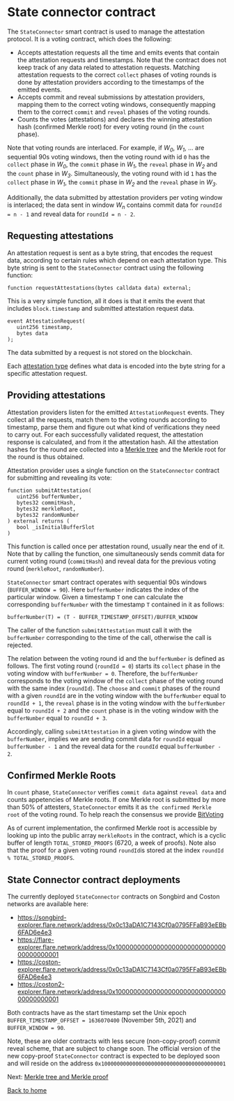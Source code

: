 # State connector contract

The `StateConnector` smart contract is used to manage the attestation protocol. It is a voting contract, which does the following:

- Accepts attestation requests all the time and emits events that contain the attestation requests and timestamps. Note that the contract does not keep track of any data related to attestation requests. Matching attestation requests to the correct `collect` phases of voting rounds is done by attestation providers according to the timestamps of the emitted events.
- Accepts commit and reveal submissions by attestation providers, mapping them to the correct voting windows, consequently mapping them to the correct `commit` and `reveal` phases of the voting rounds.
- Counts the votes (attestations) and declares the winning attestation hash (confirmed Merkle root) for every voting round (in the `count` phase).

Note that voting rounds are interlaced. For example, if _W<sub>0</sub>_, _W<sub>1</sub>_, ... are sequential 90s voting windows, then the voting round with id `0` has the `collect` phase in _W<sub>0</sub>_, the `commit` phase in _W<sub>1</sub>_, the `reveal` phase in _W<sub>2</sub>_ and the `count` phase in _W<sub>3</sub>_. Simultaneously, the voting round with id `1` has the `collect` phase in _W<sub>1</sub>_, the `commit` phase in _W<sub>2</sub>_ and the `reveal` phase in _W<sub>3</sub>_.

Additionally, the data submitted by attestation providers per voting window is interlaced; the data sent in window _W<sub>n</sub>_ contains commit data for `roundId = n - 1` and reveal data for `roundId = n - 2`.

## Requesting attestations

An attestation request is sent as a byte string, that encodes the request data, according to certain rules which depend on each attestation type. This byte string is sent to the `StateConnector` contract using the following function:

```solidity
function requestAttestations(bytes calldata data) external;
```

This is a very simple function, all it does is that it emits the event that includes `block.timestamp` and submitted attestation request data.

```solidity
event AttestationRequest(
   uint256 timestamp,
   bytes data
);
```

The data submitted by a request is not stored on the blockchain.

Each [attestation type](../attestation-types/attestation-types.md) defines what data is encoded into the byte string for a specific attestation request.

## Providing attestations

Attestation providers listen for the emitted `AttestationRequest` events. They collect all the requests, match them to the voting rounds according to timestamp, parse them and figure out what kind of verifications they need to carry out. For each successfully validated request, the attestation response is calculated, and from it the attestation hash. All the attestation hashes for the round are collected into a [Merkle tree](./merkle-tree.md) and the Merkle root for the round is thus obtained.

Attestation provider uses a single function on the `StateConnector` contract for submitting and revealing its vote:

```solidity
function submitAttestation(
   uint256 bufferNumber,
   bytes32 commitHash,
   bytes32 merkleRoot,
   bytes32 randomNumber
) external returns (
   bool _isInitialBufferSlot
)
```

This function is called once per attestation round, usually near the end of it. Note that by calling the function, one simultaneously sends commit data for current voting round (`commitHash`) and reveal data for the previous voting round (`merkleRoot`, `randomNumber`).

`StateConnector` smart contract operates with sequential 90s windows (`BUFFER_WINDOW = 90`). Here `bufferNumber` indicates the index of the particular window. Given a timestamp `T` one can calculate the corresponding `bufferNumber` with the timestamp `T` contained in it as follows:

```solidity
bufferNumber(T) = (T - BUFFER_TIMESTAMP_OFFSET)/BUFFER_WINDOW
```

The caller of the function `submitAttestation` must call it with the `bufferNumber` corresponding to the time of the call, otherwise the call is rejected.

The relation between the voting round id and the `bufferNumber` is defined as follows. The first voting round (`roundId = 0`) starts its `collect` phase in the voting window with `bufferNumber = 0`. Therefore, the `bufferNumber` corresponds to the voting window of the `collect` phase of the voting round with the same index (`roundId`). The `choose` and `commit` phases of the round with a given `roundId` are in the voting window with the `bufferNumber` equal to `roundId + 1`, the `reveal` phase is in the voting window with the `bufferNumber` equal to `roundId + 2` and the `count` phase is in the voting window with the `bufferNumber` equal to `roundId + 3`.

Accordingly, calling `submitAttestation` in a given voting window with the `bufferNumber`, implies we are sending commit data for `roundId` equal `bufferNumber - 1` and the reveal data for the `roundId` equal `bufferNumber - 2`.

## Confirmed Merkle Roots

In `count` phase, `StateConnector` verifies `commit data` against `reveal data` and counts appetencies of Merkle roots. If one Merkle root is submitted by more than 50% of attesters, `StateConnector` emits it as `the confirmed Merkle root` of the voting round. To help reach the consensus we provide [BitVoting](./bit-voting.md)

As of current implementation, the confirmed Merkle root is accessible by looking up into the public array `merkleRoots` in the contract, which is a cyclic buffer of length `TOTAL_STORED_PROOFS` (6720, a week of proofs). Note also that the proof for a given voting round `roundId`is stored at the index `roundId % TOTAL_STORED_PROOFS`.

## State Connector contract deployments

The currently deployed `StateConnector` contracts on Songbird and Coston networks are available here:

- https://songbird-explorer.flare.network/address/0x0c13aDA1C7143Cf0a0795FFaB93eEBb6FAD6e4e3
- https://flare-explorer.flare.network/address/0x1000000000000000000000000000000000000001
- https://coston-explorer.flare.network/address/0x0c13aDA1C7143Cf0a0795FFaB93eEBb6FAD6e4e3
- https://coston2-explorer.flare.network/address/0x1000000000000000000000000000000000000001

Both contracts have as the start timestamp set the Unix epoch `BUFFER_TIMESTAMP_OFFSET = 1636070400` (November 5th, 2021) and `BUFFER_WINDOW = 90`.

Note, these are older contracts with less secure (non-copy-proof) commit reveal scheme, that are subject to change soon. The official version of the new copy-proof `StateConnector` contract is expected to be deployed soon and will reside on the address `0x1000000000000000000000000000000000000001`

Next: [Merkle tree and Merkle proof](./merkle-tree.md)

[Back to home](../README.md)
